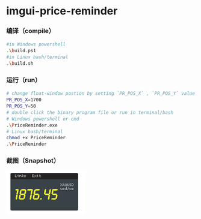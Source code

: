 # imgui-price-reminder


### 编译（compile）

```bash
#in Windows powershell
.\build.ps1
#in Linux bash/terminal
.\build.sh
```

### 运行（run）

```bash
# change float-window postion by setting `PR_POS_X` , `PR_POS_Y` value in .env file
PR_POS_X=1700
PR_POS_Y=50
# double click the binary program file or run in terminal/bash
# Windows powershell or cmd
.\PriceReminder.exe
# Linux bash/terminal
chmod +x PriceReminder
.\PriceReminder
```

### 截图（Snapshot）


![price-reminder](price-reminder.png)